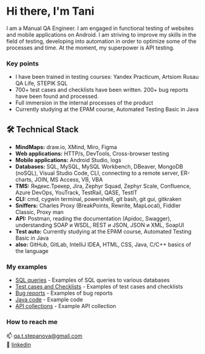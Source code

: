 # Hi there, I'm Tani
I am a Manual QA Engineer. I am engaged in functional testing of websites and mobile applications on Android. I am striving to improve my skills in the field of testing, developing into automation in order to optimize some of the processes and time. At the moment, my superpower is API testing.

### Key points
*   I have been trained in testing courses: Yandex Practicum, Artsiom Rusau QA Life, STEPIK SQL
*   700+ test cases and checklists have been written. 200+ bug reports have been found and processed.
*   Full immersion in the internal processes of the product
*   Currently studying at the EPAM course, Automated Testing Basic in Java

## 🛠 Technical Stack
*   <b>MindMaps:</b> draw.io, XMind, Miro, Figma
*   <b>Web applications:</b> HTTP/s, DevTools, Cross-browser testing
*   <b>Mobile applications:</b> Android Studio, logs 
*   <b>Databases:</b> SQL, MySQL, MySQL Workbench, DBeaver, MongoDB (noSQL), Visual Studio Code, CLI, connecting to a remote server, ER-charts, JOIN, MS Access, VB, VBA
*   <b>TMS:</b> Яндекс.Трекер, Jira, Zephyr Squad, Zephyr Scale, Confluence, Azure DevOps, YouTrack, TestRail, QASE, TestIT
*   <b>CLI:</b>  cmd, cygwin terminal, powershelll, git bash, git gui, gitkraken
*   <b>Sniffers:</b> Charles Proxy (BreakPoints, Rewrite, MapLocal), Fiddler Classic, Proxy man
*   <b>API:</b> Postman, reading the documentation (Apidoc, Swagger), understanding SOAP и WSDL, REST и JSON, JSON и XML, SoapUI
*   <b>Test auto:</b> Currently studying at the EPAM course, Automated Testing Basic in Java
*   <b>also:</b> GitHub, GitLab, IntelliJ IDEA, HTML‚ CSS, Java, С/С++  basics of the language

### My examples

*   [SQL queries](https://github.com/Tani-QA/sql_to_database) - Examples of SQL queries to various databases
*   [Test cases and Checklists](https://drive.google.com/drive/folders/1ol1bSBbI6H7pKGgqN6796fiUtGl2lY_R?usp=sharing) - Examples of test cases and checklists
*   [Bug reports](https://drive.google.com/drive/folders/1Irj-gBZ-BUYJgVKO2ctmSDXPHLgjzewq?usp=sharing) - Examples of bug reports
*   [Java code](https://github.com/Tani-QA/EPAM_Java) - Example code
*   [API collections](https://www.postman.com/tat-qa/workspace/qa-artsiom/collection/21848697-c23409b5-9d3a-449b-94c0-2665cbb5f939?action=share&creator=21848697) - Example API collection



### How to reach me

 📫 <a href='mailto:qa.t.stepanova@gmail.com'>qa.t.stepanova@gmail.com</a><br>
 💬 <a href='https://www.linkedin.com/in/qa-tstepanova/'>linkedin</a>



<!--

**Tani-QA/tani-qa** is a ✨ _special_ ✨ repository because its `README.md` (this file) appears on your GitHub profile.

Here are some ideas to get you started:

- 🔭 I’m currently working on ...
- 🌱 I’m currently learning ...
- 👯 I’m looking to collaborate on ...
- 🤔 I’m looking for help with ...
- 💬 Ask me about ...
- 📫 How to reach me: ...
- 😄 Pronouns: ...
- ⚡ Fun fact: ...
-->

